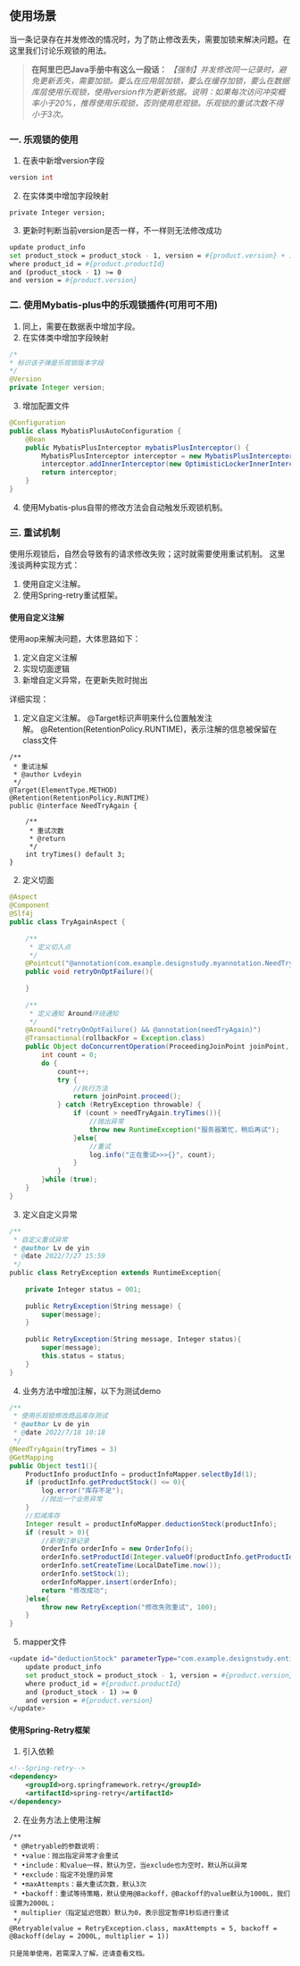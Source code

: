 ## 使用场景

当一条记录存在并发修改的情况时，为了防止修改丢失，需要加锁来解决问题。在这里我们讨论乐观锁的用法。

> **在阿里巴巴Java手册中有这么一段话：** _【强制】并发修改同一记录时，避免更新丢失，需要加锁。要么在应用层加锁，要么在缓存加锁，要么在数据库层使用乐观锁，使用version作为更新依据。说明：如果每次访问冲突概率小于20%，推荐使用乐观锁，否则使用悲观锁。乐观锁的重试次数不得小于3次。_

### 一. 乐观锁的使用

1.  在表中新增version字段
    
```cpp
version int
```
    
2.  在实体类中增加字段映射
    
```vbnet
private Integer version;
```
    
3.  更新时判断当前version是否一样，不一样则无法修改成功
    
```bash
update product_info
set product_stock = product_stock - 1, version = #{product.version} + 1
where product_id = #{product.productId}
and (product_stock - 1) >= 0
and version = #{product.version}
```
    

### 二. 使用Mybatis-plus中的乐观锁插件(可用可不用)

1.  同上，需要在数据表中增加字段。
2.  在实体类中增加字段映射
    
```java
/*
* 标识该子弹是乐观锁版本字段
*/
@Version
private Integer version;
```
    
3. 增加配置文件
    
```java
@Configuration
public class MybatisPlusAutoConfiguration {
	@Bean
	public MybatisPlusInterceptor mybatisPlusInterceptor() {
		MybatisPlusInterceptor interceptor = new MybatisPlusInterceptor();
		interceptor.addInnerInterceptor(new OptimisticLockerInnerInterceptor());
		return interceptor;
	}
}
```
    
4.  使用Mybatis-plus自带的修改方法会自动触发乐观锁机制。
    

### 三. 重试机制

使用乐观锁后，自然会导致有的请求修改失败；这时就需要使用重试机制。 这里浅谈两种实现方式：
 
1.  使用自定义注解。
2.  使用Spring-retry重试框架。

#### 使用自定义注解

使用aop来解决问题，大体思路如下：
 
1.  定义自定义注解
2.  实现切面逻辑
3.  新增自定义异常，在更新失败时抛出

详细实现：
1. 定义自定义注解。 @Target标识声明来什么位置触发注解。 @Retention(RetentionPolicy.RUNTIME)，表示注解的信息被保留在class文件
```less
/**
 * 重试注解
 * @author Lvdeyin
 */
@Target(ElementType.METHOD)
@Retention(RetentionPolicy.RUNTIME)
public @interface NeedTryAgain {
​
	/**
	 * 重试次数
	 * @return
	 */
	int tryTimes() default 3;
}
```
    
2.  定义切面
    
```java
@Aspect
@Component
@Slf4j
public class TryAgainAspect {
​
	/**
	 * 定义切入点
	 */
	@Pointcut("@annotation(com.example.designstudy.myannotation.NeedTryAgain)")
	public void retryOnOptFailure(){
​
	}
​
	/**
	 * 定义通知 Around环绕通知
	 */
	@Around("retryOnOptFailure() && @annotation(needTryAgain)")
	@Transactional(rollbackFor = Exception.class)
	public Object doConcurrentOperation(ProceedingJoinPoint joinPoint, NeedTryAgain needTryAgain) throws Throwable {
		int count = 0;
		do {
			count++;
			try {
				//执行方法
				return joinPoint.proceed();
			} catch (RetryException throwable) {
				if (count > needTryAgain.tryTimes()){
					//抛出异常
					throw new RuntimeException("服务器繁忙，稍后再试");
				}else{
					//重试
					log.info("正在重试>>>{}", count);
				}
			}
		}while (true);
	}
}
```
    
3.  定义自定义异常
    
```scala
/**
 * 自定义重试异常
 * @author Lv de yin
 * @date 2022/7/27 15:59
 */
public class RetryException extends RuntimeException{
​
	private Integer status = 001;
​
	public RetryException(String message) {
		super(message);
	}
​
	public RetryException(String message, Integer status){
		super(message);
		this.status = status;
	}
}
```
    
4.  业务方法中增加注解，以下为测试demo
    
```java
/**
 * 使用乐观锁修改商品库存测试
 * @author Lv de yin
 * @date 2022/7/18 10:18
 */
@NeedTryAgain(tryTimes = 3)
@GetMapping
public Object test1(){
	ProductInfo productInfo = productInfoMapper.selectById(1);
	if (productInfo.getProductStock() <= 0){
		log.error("库存不足");
		//抛出一个业务异常
	}
	//扣减库存
	Integer result = productInfoMapper.deductionStock(productInfo);
	if (result > 0){
		//新增订单记录
		OrderInfo orderInfo = new OrderInfo();
		orderInfo.setProductId(Integer.valueOf(productInfo.getProductId()));
		orderInfo.setCreateTime(LocalDateTime.now());
		orderInfo.setStock(1);
		orderInfoMapper.insert(orderInfo);
		return "修改成功";
	}else{
		throw new RetryException("修改失败重试", 100);
	}
}
```
    
5.  mapper文件
    
```bash
<update id="deductionStock" parameterType="com.example.designstudy.entity.ProductInfo">
	update product_info
	set product_stock = product_stock - 1, version = #{product.version} + 1
	where product_id = #{product.productId}
	and (product_stock - 1) >= 0
	and version = #{product.version}
</update>
```
    

#### 使用Spring-Retry框架

1.  引入依赖

```xml
<!--Spring-retry-->
<dependency>
	<groupId>org.springframework.retry</groupId>
	<artifactId>spring-retry</artifactId>
</dependency>
```
    
2.  在业务方法上使用注解
    
```less
/**
 * @Retryable的参数说明： 
 * •value：抛出指定异常才会重试
 * •include：和value一样，默认为空，当exclude也为空时，默认所以异常
 * •exclude：指定不处理的异常
 * •maxAttempts：最大重试次数，默认3次
 * •backoff：重试等待策略，默认使用@Backoff，@Backoff的value默认为1000L，我们设置为2000L；
 * multiplier（指定延迟倍数）默认为0，表示固定暂停1秒后进行重试
 */
@Retryable(value = RetryException.class, maxAttempts = 5, backoff = @Backoff(delay = 2000L, multiplier = 1))
```
    
    只是简单使用，若需深入了解，还请查看文档。
